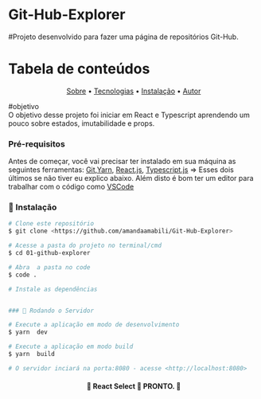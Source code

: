# Git-Hub-Explorer
#Projeto desenvolvido para  fazer uma página de repositórios Git-Hub.

Tabela de conteúdos
=================
<p align="center">
 <a href="#objetivo">Sobre</a> •
 <a href="#tecnologias">Tecnologias</a> • 
	<a href="#autor">Instalação</a> • 
 <a href="#autor">Autor</a>
	
</p>

#objetivo <br/>
O objetivo desse projeto foi iniciar em React e Typescript aprendendo um pouco sobre estados, imutabilidade e props.


### Pré-requisitos

Antes de começar, você vai precisar ter instalado em sua máquina as seguintes ferramentas:
[Git](https://git-scm.com),[Yarn](https://classic.yarnpkg.com/lang/en/docs/install/#debian-stable), [React.js](https://reactjs.org/), [Typescript.js](https://www.typescriptlang.org/) => Esses dois últimos se não tiver eu explico abaixo. 
Além disto é bom ter um editor para trabalhar com o código como [VSCode](https://code.visualstudio.com/)

### 🎲 Instalação

```bash
# Clone este repositório
$ git clone <https://github.com/amandaamabili/Git-Hub-Explorer>

# Acesse a pasta do projeto no terminal/cmd
$ cd 01-github-explorer

# Abra  a pasta no code
$ code .

# Instale as dependências


```

```bash

### 🎲 Rodando o Servidor

# Execute a aplicação em modo de desenvolvimento
$ yarn  dev

# Execute a aplicação em modo build
$ yarn  build

# O servidor inciará na porta:8080 - acesse <http://localhost:8080>
```


<h4 align="center"> 
	🚧  React Select 🚀 PRONTO.  🚧
</h4>


